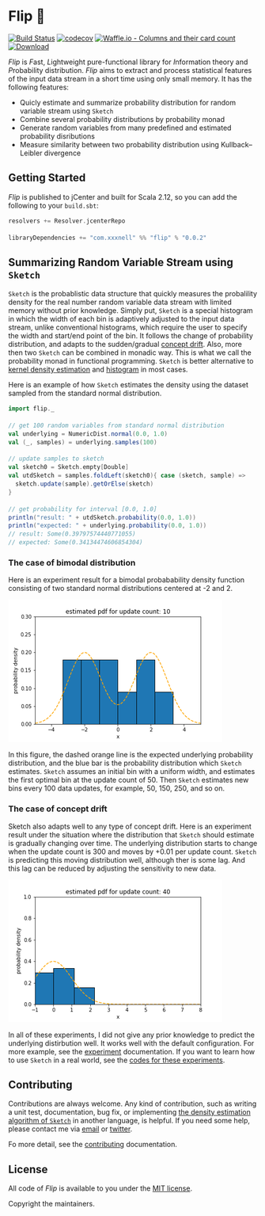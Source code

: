 # Flip 🎲

[![Build Status](https://travis-ci.org/xxxnell/flip.svg?branch=master)](https://travis-ci.org/xxxnell/flip)
[![codecov](https://codecov.io/gh/xxxnell/flip/branch/master/graph/badge.svg)](https://codecov.io/gh/xxxnell/flip)
[![Waffle.io - Columns and their card count](https://badge.waffle.io/xxxnell/flip.svg?columns=to%20do)](https://waffle.io/xxxnell/flip)
[ ![Download](https://api.bintray.com/packages/xxxnell/oss-maven/flip/images/download.svg) ](https://bintray.com/xxxnell/oss-maven/flip/_latestVersion)


*Flip* is *F*ast, *L*ightweight pure-functional library for *I*nformation theory and *P*robability distribution. *Flip* aims to extract and process statistical features of the input data stream in a short time using only small memory. It has the following features:

* Quicly estimate and summarize probability distribution for random variable stream using `Sketch`
* Combine several probability distributions by probability monad
* Generate random variables from many predefined and estimated probability disributions 
* Measure similarity between two probability distribution using Kullback–Leibler divergence


## Getting Started

*Flip* is published to jCenter and built for Scala 2.12, so you can add the following to your `build.sbt`:

``` scala
resolvers += Resolver.jcenterRepo

libraryDependencies += "com.xxxnell" %% "flip" % "0.0.2"
```


## Summarizing Random Variable Stream using `Sketch`

`Sketch` is the probablistic data structure that quickly measures the probalility density for the real number random variable data stream with limited memory without prior knowledge. Simply put, `Sketch` is a special histogram in which the width of each bin is adaptively adjusted to the input data stream, unlike conventional histograms, which require the user to specify the width and start/end point of the bin. It follows the change of probability distribution, and adapts to the sudden/gradual [concept drift](https://en.wikipedia.org/wiki/Concept_drift). Also, more then two `Sketch` can be combined in monadic way. This is what we call the probability monad in functional programming. `Sketch` is better alternative to [kernel density estimation](https://en.wikipedia.org/wiki/Kernel_density_estimation) and [histogram](https://en.wikipedia.org/wiki/Histogram) in most cases.

Here is an example of how `Sketch` estimates the density using the dataset sampled from the standard normal distribution.

``` scala 
import flip._

// get 100 random variables from standard normal distribution 
val underlying = NumericDist.normal(0.0, 1.0)
val (_, samples) = underlying.samples(100)

// update samples to sketch
val sketch0 = Sketch.empty[Double]
val utdSketch = samples.foldLeft(sketch0){ case (sketch, sample) => 
  sketch.update(sample).getOrElse(sketch) 
}

// get probability for interval [0.0, 1.0]
println("result: " + utdSketch.probability(0.0, 1.0)) 
println("expected: " + underlying.probability(0.0, 1.0)) 
// result: Some(0.39797574440771055)
// expected: Some(0.34134474606854304)
```


### The case of bimodal distribution

Here is an experiment result for a bimodal probabability density function consisting of two standard normal distributions centered at -2 and 2.

![animated bimodal](./flip-docs/resources/experiments/basic-bimodal-histo.gif)

In this figure, the dashed orange line is the expected underlying probability distribution, and the blue bar is the probability distribution which `Sketch` estimates. `Sketch` assumes an initial bin with a uniform width, and estimates the first optimal bin at the update count of 50. Then `Sketch` estimates new bins every 100 data updates, for example, 50, 150, 250, and so on.


### The case of concept drift

Sketch also adapts well to any type of concept drift. Here is an experiment result under the situation where the distribution that `Sketch` should estimate is gradually changing over time. The underlying distribution starts to change when the update count is 300 and moves by +0.01 per update count. `Sketch` is predicting this moving distribution well, although ther is some lag. And this lag can be reduced by adjusting the sensitivity to new data.

![animated gradual concept drift](./flip-docs/resources/experiments/gradual-cd-normal-histo.gif)

In all of these experiments, I did not give any prior knowledge to predict the underlying distirbution well. It works well with the default configuration. For more example, see the [experiment](./flip-docs/experiment.md) documentation. If you want to learn how to use `Sketch` in a real world, see the [codes for these experiments](./flip-bench/src/main/scala/flip/experiment).


## Contributing

Contributions are always welcome. Any kind of contribution, such as writing a unit test, documentation, bug fix, or implementing [the density estimation algorithm of `Sketch`](./flip-docs/algorithm.md) in another language, is helpful. If you need some help, please contact me via [email](mailto:xxxxxnell@gmail.com) or [twitter](https://twitter.com/xxxnell).

Fo more detail, see the [contributing](./CONTRIBUTING.md) documentation.


## License

All code of *Flip*  is available to you under the [MIT license](./LICENSE). 

Copyright the maintainers.

